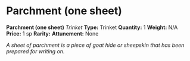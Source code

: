 # Parchment (one sheet)

**Parchment (one sheet)**
_Trinket_
**Type:** Trinket
**Quantity:** 1
**Weight:** N/A
**Price:** 1 sp
**Rarity:** 
**Attunement:** None

*A sheet of parchment is a piece of goat hide or sheepskin that has been prepared for writing on.*